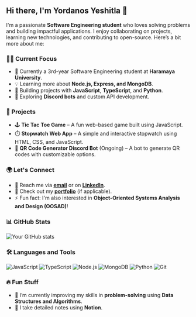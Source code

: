 ## Hi there, I'm Yordanos Yeshitla 👋

I'm a passionate **Software Engineering student** who loves solving problems and building impactful applications. I enjoy collaborating on projects, learning new technologies, and contributing to open-source. Here’s a bit more about me:

### 👨‍💻 Current Focus
- 🌱 Currently a 3rd-year Software Engineering student at **Haramaya University**.
- 💡 Learning more about **Node.js, Express, and MongoDB**.
- 🔧 Building projects with **JavaScript**, **TypeScript**, and **Python**.
- 🤖 Exploring **Discord bots** and custom API development.
  
### 🚀 Projects
- 🕹️ **Tic Tac Toe Game** – A fun web-based game built using JavaScript.
- ⏱️ **Stopwatch Web App** – A simple and interactive stopwatch using HTML, CSS, and JavaScript.
- 🎯 **QR Code Generator Discord Bot** (Ongoing) – A bot to generate QR codes with customizable options.

### 🌍 Let's Connect
- 💌 Reach me via **[email](mailto:yordiman614@gmail.com)** or on **[LinkedIn](#)**.
- 👀 Check out my **[portfolio](#)** (if applicable).
- ⚡ Fun fact: I'm also interested in **Object-Oriented Systems Analysis and Design (OOSAD)**!

### 📊 GitHub Stats
![Your GitHub stats](https://github-readme-stats.vercel.app/api?username=yordiyes&show_icons=true&theme=radical)
  
### 🛠️ Languages and Tools
![JavaScript](https://img.shields.io/badge/-JavaScript-black?style=flat-square&logo=javascript)
![TypeScript](https://img.shields.io/badge/-TypeScript-black?style=flat-square&logo=typescript)
![Node.js](https://img.shields.io/badge/-Node.js-black?style=flat-square&logo=node.js)
![MongoDB](https://img.shields.io/badge/-MongoDB-black?style=flat-square&logo=mongodb)
![Python](https://img.shields.io/badge/-Python-black?style=flat-square&logo=python)
![Git](https://img.shields.io/badge/-Git-black?style=flat-square&logo=git)

### 🔥 Fun Stuff
- 🌱 I’m currently improving my skills in **problem-solving** using **Data Structures and Algorithms**.
- 📝 I take detailed notes using **Notion**.

<!---
yordiyes/yordiyes is a ✨ special ✨ repository because its `README.md` (this file) appears on your GitHub profile.
You can click the Preview link to take a look at your changes.
--->
